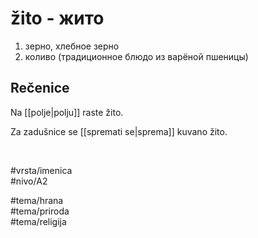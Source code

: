 # žito - жито

1. зерно, хлебное зерно  
2. коливо (традиционное блюдо из варёной пшеницы)  

## Rečenice

Na [[polje|polju]] raste žito.  

Za zadušnice se [[spremati se|sprema]] kuvano žito.  

<br>

#vrsta/imenica  
#nivo/A2  

#tema/hrana  
#tema/priroda  
#tema/religija  
